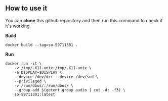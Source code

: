 ## How to use it
You can **clone** this github repository and then run this command to check if it's working

**Build**
```
docker build --tag=so-59711301 .
```

**Run**
```
docker run -it \
    -v /tmp/.X11-unix:/tmp/.X11-unix \
    -e DISPLAY=$DISPLAY \
    --device /dev/dri --device /dev/snd \
    --privileged \
    -v /run/dbus/:/run/dbus/ \
    --group-add $(getent group audio | cut -d: -f3) \
    so-59711301:latest
```
